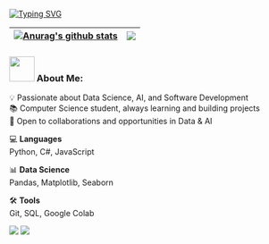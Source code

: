 [![Typing SVG](https://readme-typing-svg.demolab.com?font=Fira+Code&pause=1000&color=FF6E96&width=435&lines=Hi%2C+Tales+here+%F0%9F%96%90)](https://git.io/typing-svg)

| <a href="https://github.com/anuraghazra/github-readme-stats"><img align="center" src="https://github-readme-stats.vercel.app/api?username=talescn&show_icons=true&include_all_commits=true&theme=dracula&hide_border=true" alt="Anurag's github stats" /></a> | <a href="https://github.com/anuraghazra/github-readme-stats"><img align="center" src="https://github-readme-stats.vercel.app/api/top-langs/?username=talescn&layout=compact&theme=dracula&hide_border=true" /></a> |
| ------------- | ------------- |


### <img src="https://github.com/TheDudeThatCode/TheDudeThatCode/blob/master/Assets/Developer.gif" width="45" /> About Me:

💡 Passionate about Data Science, AI, and Software Development  
📚 Computer Science student, always learning and building projects  
🚀 Open to collaborations and opportunities in Data & AI  


💻 **Languages**  
Python, C#, JavaScript  

📊 **Data Science**  
Pandas, Matplotlib, Seaborn  

🛠️ **Tools**  
Git, SQL, Google Colab  

[<img src="https://img.shields.io/badge/Gmail-D14836?style=for-the-badge&logo=gmail&logoColor=white">](mailto:talesnoronha40@gmail.com)
[<img src="https://img.shields.io/badge/LinkedIn-0077B5?style=for-the-badge&logo=linkedin&logoColor=white">](https://www.linkedin.com/in//)







